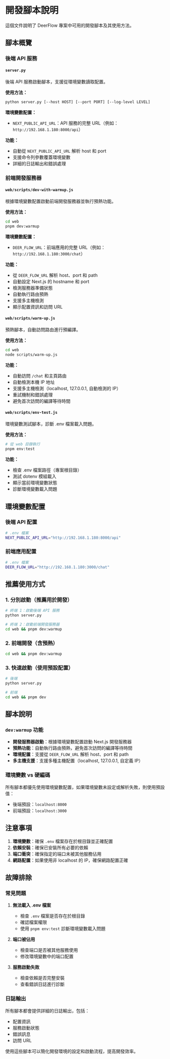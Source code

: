 # 開發腳本說明

這個文件說明了 DeerFlow 專案中可用的開發腳本及其使用方法。

## 腳本概覽

### 後端 API 服務

#### `server.py`

後端 API 服務啟動腳本，支援從環境變數讀取配置。

**使用方法：**

```bash
python server.py [--host HOST] [--port PORT] [--log-level LEVEL]
```

**環境變數配置：**
- `NEXT_PUBLIC_API_URL`：API 服務的完整 URL（例如：`http://192.168.1.180:8000/api`）

**功能：**
- 自動從 `NEXT_PUBLIC_API_URL` 解析 host 和 port
- 支援命令列參數覆蓋環境變數
- 詳細的日誌輸出和錯誤處理

### 前端開發服務器

#### `web/scripts/dev-with-warmup.js`

根據環境變數配置啟動前端開發服務器並執行預熱功能。

**使用方法：**

```bash
cd web
pnpm dev:warmup
```

**環境變數配置：**
- `DEER_FLOW_URL`：前端應用的完整 URL（例如：`http://192.168.1.180:3000/chat`）

**功能：**
- 從 `DEER_FLOW_URL` 解析 host、port 和 path
- 自動設定 Next.js 的 hostname 和 port
- 檢測服務器準備狀態
- 自動執行路由預熱
- 支援多主機檢測
- 顯示配置資訊和訪問 URL

#### `web/scripts/warm-up.js`

預熱腳本，自動訪問路由進行預編譯。

**使用方法：**

```bash
cd web
node scripts/warm-up.js
```

**功能：**
- 自動訪問 `/chat` 和主頁路由
- 自動檢測本機 IP 地址
- 支援多主機檢測（localhost, 127.0.0.1, 自動檢測的 IP）
- 重試機制和錯誤處理
- 避免首次訪問的編譯等待時間

#### `web/scripts/env-test.js`
環境變數測試腳本，診斷 .env 檔案載入問題。

**使用方法：**
```bash
# 從 web 目錄執行
pnpm env:test
```

**功能：**
- 檢查 .env 檔案路徑（專案根目錄）
- 測試 dotenv 模組載入
- 顯示當前環境變數狀態
- 診斷環境變數載入問題

## 環境變數配置

### 後端 API 配置

```bash
# .env 檔案
NEXT_PUBLIC_API_URL="http://192.168.1.180:8000/api"
```

### 前端應用配置

```bash
# .env 檔案
DEER_FLOW_URL="http://192.168.1.180:3000/chat"
```

## 推薦使用方式

### 1. 分別啟動（推薦用於開發）

```bash
# 終端 1：啟動後端 API 服務
python server.py

# 終端 2：啟動前端開發服務器
cd web && pnpm dev:warmup
```

### 2. 前端開發（含預熱）

```bash
cd web && pnpm dev:warmup
```

### 3. 快速啟動（使用預設配置）

```bash
# 後端
python server.py

# 前端
cd web && pnpm dev
```

## 腳本說明

### `dev:warmup` 功能

- **開發服務器啟動**：根據環境變數配置啟動 Next.js 開發服務器
- **預熱功能**：自動執行路由預熱，避免首次訪問的編譯等待時間
- **環境配置**：支援從 `DEER_FLOW_URL` 解析 host、port 和 path
- **多主機支援**：支援多種主機配置（localhost, 127.0.0.1, 自定義 IP）

### 環境變數 vs 硬編碼

所有腳本都優先使用環境變數配置，如果環境變數未設定或解析失敗，則使用預設值：
- 後端預設：`localhost:8000`
- 前端預設：`localhost:3000`

## 注意事項

1. **環境變數**：確保 `.env` 檔案存在於根目錄並正確配置
2. **依賴安裝**：確保已安裝所有必要的依賴
3. **端口衝突**：確保指定的端口未被其他服務佔用
4. **網路配置**：如果使用非 localhost 的 IP，確保網路配置正確

## 故障排除

### 常見問題

1. **無法載入 .env 檔案**
   - 檢查 `.env` 檔案是否存在於根目錄
   - 確認檔案權限
   - 使用 `pnpm env:test` 診斷環境變數載入問題

2. **端口被佔用**
   - 檢查端口是否被其他服務使用
   - 修改環境變數中的端口配置

3. **服務啟動失敗**
   - 檢查依賴是否完整安裝
   - 查看錯誤日誌進行診斷

### 日誌輸出

所有腳本都會提供詳細的日誌輸出，包括：
- 配置資訊
- 服務啟動狀態
- 錯誤訊息
- 訪問 URL

使用這些腳本可以簡化開發環境的設定和啟動流程，提高開發效率。
